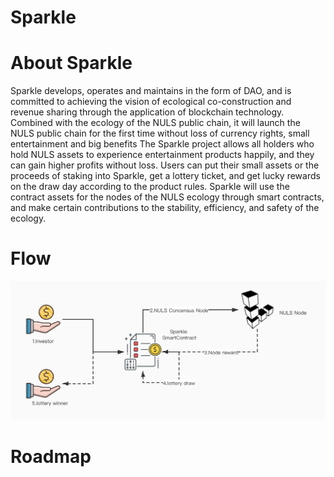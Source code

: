 Sparkle
=======

# About Sparkle

Sparkle develops, operates and maintains in the form of DAO, and is committed to achieving the vision of ecological co-construction and revenue sharing through the application of blockchain technology. Combined with the ecology of the NULS public chain, it will launch the NULS public chain for the first time without loss of currency rights, small entertainment and big benefits The Sparkle project allows all holders who hold NULS assets to experience entertainment products happily, and they can gain higher profits without loss. Users can put their small assets or the proceeds of staking into Sparkle, get a lottery ticket, and get lucky rewards on the draw day according to the product rules. Sparkle will use the contract assets for the nodes of the NULS ecology through smart contracts, and make certain contributions to the stability, efficiency, and safety of the ecology.


# Flow

![flow](images/Sparkle_Biz_Model.jpg)

# Roadmap


